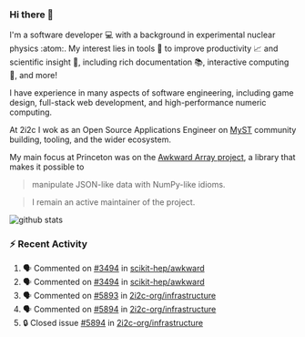 ### Hi there 👋 

I'm a software developer 💻 with a background in experimental nuclear physics :atom:. My interest lies in tools :wrench: to improve productivity :chart_with_upwards_trend: and scientific insight :telescope:, including rich documentation 📚, interactive computing 🧮, and more! 

I have experience in many aspects of software engineering, including game design, full-stack web development, and high-performance numeric computing. 

At 2i2c I wok as an Open Source Applications Engineer on [MyST](https://github.com/jupyter-book/mystmd) community building, tooling, and the wider ecosystem. 

My main focus at Princeton was on the [Awkward Array project](awkward-array.org/), a library that makes it possible to 
> manipulate JSON-like data with NumPy-like idioms.

> I remain an active maintainer of the project. 

![github stats](https://github-readme-stats.vercel.app/api?username=agoose77&show_icons=true&hide_rank=true&hide_title=true&bg_color=30,e76445,904e95&text_color=efe3ec&icon_color=efe3ec)
<!--
**agoose77/agoose77** is a ✨ _special_ ✨ repository because its `README.md` (this file) appears on your GitHub profile.

Here are some ideas to get you started:

- 🔭 I’m currently working on ...
- 🌱 I’m currently learning ...
- 👯 I’m looking to collaborate on ...
- 🤔 I’m looking for help with ...
- 💬 Ask me about ...
- 📫 How to reach me: ...
- 😄 Pronouns: ...
- ⚡ Fun fact: ...
-->

### :zap: Recent Activity

<!--START_SECTION:activity-->
1. 🗣 Commented on [#3494](https://github.com/scikit-hep/awkward/issues/3494#issuecomment-2849250102) in [scikit-hep/awkward](https://github.com/scikit-hep/awkward)
2. 🗣 Commented on [#3494](https://github.com/scikit-hep/awkward/issues/3494#issuecomment-2848489098) in [scikit-hep/awkward](https://github.com/scikit-hep/awkward)
3. 🗣 Commented on [#5893](https://github.com/2i2c-org/infrastructure/issues/5893#issuecomment-2836397087) in [2i2c-org/infrastructure](https://github.com/2i2c-org/infrastructure)
4. 🗣 Commented on [#5894](https://github.com/2i2c-org/infrastructure/issues/5894#issuecomment-2836394116) in [2i2c-org/infrastructure](https://github.com/2i2c-org/infrastructure)
5. 🔒 Closed issue [#5894](https://github.com/2i2c-org/infrastructure/issues/5894) in [2i2c-org/infrastructure](https://github.com/2i2c-org/infrastructure)
<!--END_SECTION:activity-->
